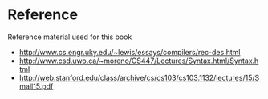 # Reference

Reference material used for this book

 * http://www.cs.engr.uky.edu/~lewis/essays/compilers/rec-des.html
 * http://www.csd.uwo.ca/~moreno/CS447/Lectures/Syntax.html/Syntax.html
 * http://web.stanford.edu/class/archive/cs/cs103/cs103.1132/lectures/15/Small15.pdf
